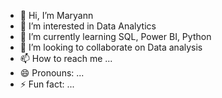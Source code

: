 - 👋 Hi, I’m Maryann
- 👀 I’m interested in Data Analytics
- 🌱 I’m currently learning SQL, Power BI, Python
- 💞️ I’m looking to collaborate on Data analysis
- 📫 How to reach me ...
- 😄 Pronouns: ...
- ⚡ Fun fact: ...

<!---
Ann-Firetech/Ann-Firetech is a ✨ special ✨ repository because its `README.md` (this file) appears on your GitHub profile.
You can click the Preview link to take a look at your changes.
--->
